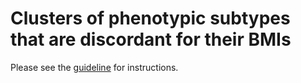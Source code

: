 # Clusters of phenotypic subtypes that are discordant for their BMIs

Please see the [guideline](./guideline.ipynb) for instructions.
